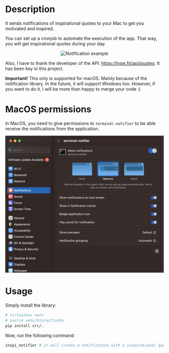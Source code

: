 # Description
It sends notifications of inspirational quotes to your Mac to get you motivated and inspired.

You can set up a cronjob to automate the execution of the app. That way, you will get inspirational quotes during your day.

<p align="center">
  <img src="https://static.wixstatic.com/media/2c7963_941ce98061644edaad0cb6dd0a3acf3e~mv2.jpg/v1/fill/w_598,h_127,al_c,q_90/2c7963_941ce98061644edaad0cb6dd0a3acf3e~mv2.webp" alt="Notification example"/>
</p>

Also, I have to thank the developer of the API: https://type.fit/api/quotes. It has been key in this project.

**Important!** This only is supported for macOS. Mainly because of the notification library. In the future, it will support Windows too. However, if you want to do it, I will be more than happy to merge your code :)

# MacOS permissions
In MacOS, you need to give permissions to `terminal-notifier` to be able
receive the notifications from the application.
<p align="center">
  <img src="./images/mac-permissions.png" alt="MacOS permissions"/>
</p>

# Usage
Simply install the library:

```bash
# virtualenv venv
# source venv/bin/activate
pip install src/.
```

Now, run the following command:

```bash
inspi_notifier # it will create a notification with a inspirational quote
```
